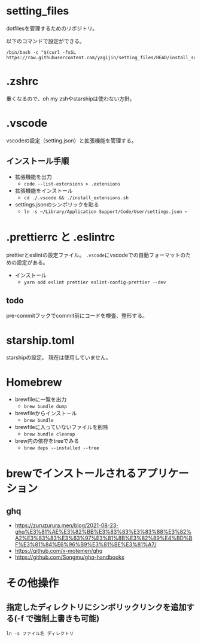 # setting_files

dotfilesを管理するためのリポジトリ。


以下のコマンドで設定ができる。
```
/bin/bash -c "$(curl -fsSL https://raw.githubusercontent.com/yagijin/setting_files/HEAD/install_settingfiles.sh"
```

# .zshrc

重くなるので、oh my zshやstarshipは使わない方針。

# .vscode

vscodeの設定（setting.json）と拡張機能を管理する。
## インストール手順

- 拡張機能を出力
  - `code --list-extensions > .extensions`
- 拡張機能をインストール
  - `cd ./.vscode && ./install_extensions.sh`
- settings.jsonのシンボリックを貼る
  - `ln -s ~/Library/Application Support/Code/User/settings.json ~`

# .prettierrc と .eslintrc

prettierとeslintの設定ファイル。
`.vscode`にvscodeでの自動フォーマットのための設定がある。

- インストール
  - `yarn add eslint prettier eslint-config-prettier --dev`

## todo

pre-commitフックでcommit前にコードを検査、整形する。


# starship.toml

starshipの設定。
現在は使用していません。

# Homebrew

- brewfileに一覧を出力
  - `brew bundle dump`
- brewfileからインストール
  - `brew bundle`
- brewfileに入っていないファイルを削除
  - `brew bundle cleanup`
- brew内の依存をtreeでみる
  - `brew deps --installed --tree`

# brewでインストールされるアプリケーション

## ghq

- https://zuruzurura.men/blog/2021-08-23-ghq%E3%81%AE%E3%82%BB%E3%83%83%E3%83%88%E3%82%A2%E3%83%83%E3%83%97%E3%81%8B%E3%82%89%E4%BD%BF%E3%81%84%E6%96%B9%E3%81%BE%E3%81%A7/
- https://github.com/x-motemen/ghq  
- https://github.com/Songmu/ghq-handbooks

# その他操作

## 指定したディレクトリにシンボリックリンクを追加する(-f で強制上書きも可能)

`ln -s ファイル名 ディレクトリ`
